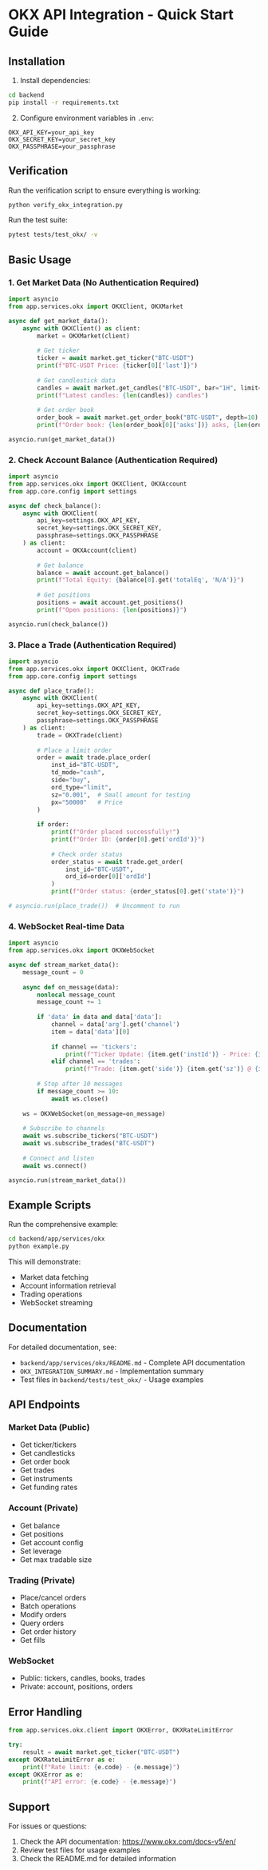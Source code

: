 # OKX API Integration - Quick Start Guide

## Installation

1. Install dependencies:
```bash
cd backend
pip install -r requirements.txt
```

2. Configure environment variables in `.env`:
```env
OKX_API_KEY=your_api_key
OKX_SECRET_KEY=your_secret_key
OKX_PASSPHRASE=your_passphrase
```

## Verification

Run the verification script to ensure everything is working:
```bash
python verify_okx_integration.py
```

Run the test suite:
```bash
pytest tests/test_okx/ -v
```

## Basic Usage

### 1. Get Market Data (No Authentication Required)

```python
import asyncio
from app.services.okx import OKXClient, OKXMarket

async def get_market_data():
    async with OKXClient() as client:
        market = OKXMarket(client)
        
        # Get ticker
        ticker = await market.get_ticker("BTC-USDT")
        print(f"BTC-USDT Price: {ticker[0]['last']}")
        
        # Get candlestick data
        candles = await market.get_candles("BTC-USDT", bar="1H", limit=10)
        print(f"Latest candles: {len(candles)} candles")
        
        # Get order book
        order_book = await market.get_order_book("BTC-USDT", depth=10)
        print(f"Order book: {len(order_book[0]['asks'])} asks, {len(order_book[0]['bids'])} bids")

asyncio.run(get_market_data())
```

### 2. Check Account Balance (Authentication Required)

```python
import asyncio
from app.services.okx import OKXClient, OKXAccount
from app.core.config import settings

async def check_balance():
    async with OKXClient(
        api_key=settings.OKX_API_KEY,
        secret_key=settings.OKX_SECRET_KEY,
        passphrase=settings.OKX_PASSPHRASE
    ) as client:
        account = OKXAccount(client)
        
        # Get balance
        balance = await account.get_balance()
        print(f"Total Equity: {balance[0].get('totalEq', 'N/A')}")
        
        # Get positions
        positions = await account.get_positions()
        print(f"Open positions: {len(positions)}")

asyncio.run(check_balance())
```

### 3. Place a Trade (Authentication Required)

```python
import asyncio
from app.services.okx import OKXClient, OKXTrade
from app.core.config import settings

async def place_trade():
    async with OKXClient(
        api_key=settings.OKX_API_KEY,
        secret_key=settings.OKX_SECRET_KEY,
        passphrase=settings.OKX_PASSPHRASE
    ) as client:
        trade = OKXTrade(client)
        
        # Place a limit order
        order = await trade.place_order(
            inst_id="BTC-USDT",
            td_mode="cash",
            side="buy",
            ord_type="limit",
            sz="0.001",  # Small amount for testing
            px="50000"   # Price
        )
        
        if order:
            print(f"Order placed successfully!")
            print(f"Order ID: {order[0].get('ordId')}")
            
            # Check order status
            order_status = await trade.get_order(
                inst_id="BTC-USDT",
                ord_id=order[0]['ordId']
            )
            print(f"Order status: {order_status[0].get('state')}")

# asyncio.run(place_trade())  # Uncomment to run
```

### 4. WebSocket Real-time Data

```python
import asyncio
from app.services.okx import OKXWebSocket

async def stream_market_data():
    message_count = 0
    
    async def on_message(data):
        nonlocal message_count
        message_count += 1
        
        if 'data' in data and data['data']:
            channel = data['arg'].get('channel')
            item = data['data'][0]
            
            if channel == 'tickers':
                print(f"Ticker Update: {item.get('instId')} - Price: {item.get('last')}")
            elif channel == 'trades':
                print(f"Trade: {item.get('side')} {item.get('sz')} @ {item.get('px')}")
        
        # Stop after 10 messages
        if message_count >= 10:
            await ws.close()
    
    ws = OKXWebSocket(on_message=on_message)
    
    # Subscribe to channels
    await ws.subscribe_tickers("BTC-USDT")
    await ws.subscribe_trades("BTC-USDT")
    
    # Connect and listen
    await ws.connect()

asyncio.run(stream_market_data())
```

## Example Scripts

Run the comprehensive example:
```bash
cd backend/app/services/okx
python example.py
```

This will demonstrate:
- Market data fetching
- Account information retrieval
- Trading operations
- WebSocket streaming

## Documentation

For detailed documentation, see:
- `backend/app/services/okx/README.md` - Complete API documentation
- `OKX_INTEGRATION_SUMMARY.md` - Implementation summary
- Test files in `backend/tests/test_okx/` - Usage examples

## API Endpoints

### Market Data (Public)
- Get ticker/tickers
- Get candlesticks
- Get order book
- Get trades
- Get instruments
- Get funding rates

### Account (Private)
- Get balance
- Get positions
- Get account config
- Set leverage
- Get max tradable size

### Trading (Private)
- Place/cancel orders
- Batch operations
- Modify orders
- Query orders
- Get order history
- Get fills

### WebSocket
- Public: tickers, candles, books, trades
- Private: account, positions, orders

## Error Handling

```python
from app.services.okx.client import OKXError, OKXRateLimitError

try:
    result = await market.get_ticker("BTC-USDT")
except OKXRateLimitError as e:
    print(f"Rate limit: {e.code} - {e.message}")
except OKXError as e:
    print(f"API error: {e.code} - {e.message}")
```

## Support

For issues or questions:
1. Check the API documentation: https://www.okx.com/docs-v5/en/
2. Review test files for usage examples
3. Check the README.md for detailed information
